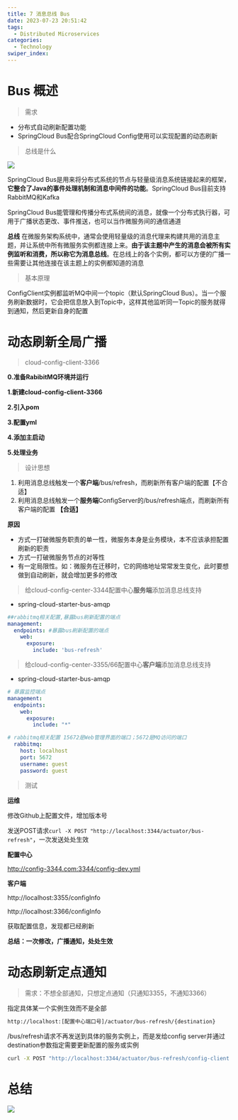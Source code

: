 ```yaml
---
title: 7 消息总线 Bus
date: 2023-07-23 20:51:42
tags: 
  - Distributed Microservices
categories: 
  - Technology
swiper_index: 
---
```


# Bus 概述

> 需求

* 分布式自动刷新配置功能
* SpringCloud Bus配合SpringCloud Config使用可以实现配置的动态刷新

> 总线是什么

![](https://cyan-images.oss-cn-shanghai.aliyuncs.com/images/04-springcloud-20230723-39.png)

SpringCloud Bus是用来将分布式系统的节点与轻量级消息系统链接起来的框架，**它整合了Java的事件处理机制和消息中间件的功能**。SpringCloud Bus目前支持RabbitMQ和Kafka

SpringCloud Bus能管理和传播分布式系统间的消息，就像一个分布式执行器，可用于广播状态更改、事件推送，也可以当作微服务间的通信通道

**总线** 在微服务架构系统中，通常会使用轻量级的消息代理来构建共用的消息主题，并让系统中所有微服务实例都连接上来。**由于该主题中产生的消息会被所有实例监听和消费，所以称它为消息总线**。在总线上的各个实例，都可以方便的广播一些需要让其他连接在该主题上的实例都知道的消息

> 基本原理

ConfigClient实例都监听MQ中间一个topic（默认SpringCloud Bus）。当一个服务刷新数据时，它会把信息放入到Topic中，这样其他监听同一Topic的服务就得到通知，然后更新自身的配置

# 动态刷新全局广播

> cloud-config-client-3366

**0.准备RabibitMQ环境并运行**

**1.新建cloud-config-client-3366**

**2.引入pom**

**3.配置yml**

**4.添加主启动**

**5.处理业务**

> 设计思想

1. 利用消息总线触发一个**客户端**/bus/refresh，而刷新所有客户端的配置【不合适】
2. 利用消息总线触发一个**服务端**ConfigServer的/bus/refresh端点，而刷新所有客户端的配置 **【合适】**

**原因**

* 方式一打破微服务职责的单一性，微服务本身是业务模块，本不应该承担配置刷新的职责
* 方式一打破微服务节点的对等性
* 有一定局限性。如：微服务在迁移时，它的网络地址常常发生变化，此时要想做到自动刷新，就会增加更多的修改

> 给cloud-config-center-3344配置中心**服务端**添加消息总线支持

* spring-cloud-starter-bus-amqp

```yml
##rabbitmq相关配置,暴露bus刷新配置的端点
management:
  endpoints: #暴露bus刷新配置的端点
    web:
      exposure:
        include: 'bus-refresh'
```

> 给cloud-config-center-3355/66配置中心**客户端**添加消息总线支持

* spring-cloud-starter-bus-amqp

```yml
# 暴露监控端点
management:
  endpoints:
    web:
      exposure:
        include: "*"
```

```yml
# rabbitmq相关配置 15672是Web管理界面的端口；5672是MQ访问的端口
  rabbitmq:
    host: localhost
    port: 5672
    username: guest
    password: guest
```

> 测试

**运维**

修改Github上配置文件，增加版本号

发送POST请求`curl -X POST "http://localhost:3344/actuator/bus-refresh"`，一次发送处处生效

**配置中心**

http://config-3344.com:3344/config-dev.yml

**客户端**

http://localhost:3355/configInfo

http://localhost:3366/configInfo

获取配置信息，发现都已经刷新

**总结：一次修改，广播通知，处处生效**

# 动态刷新定点通知

> 需求：不想全部通知，只想定点通知（只通知3355，不通知3366）

指定具体某一个实例生效而不是全部

```txt
http://localhost:[配置中心端口号]/actuator/bus-refresh/{destination}
```

/bus/refresh请求不再发送到具体的服务实例上，而是发给config server并通过destination参数指定需要更新配置的服务或实例

```bash
curl -X POST "http://localhost:3344/actuator/bus-refresh/config-client:3355"
```

# 总结

![](https://cyan-images.oss-cn-shanghai.aliyuncs.com/images/04-springcloud-20230723-40.png)

